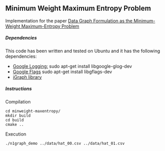 ## Minimum Weight Maximum Entropy Problem
Implementation for the paper [Data Graph Formulation as the Minimum-Weight Maximum-Entropy Problem](http://link.springer.com/chapter/10.1007%2F978-3-319-18224-7_2 "Minimum-Weight Maximum Entropy Problem")

##### Dependencies

This code has been written and tested on Ubuntu and it has the following dependencies:

- [Google Logging:](https://github.com/google/glog) sudo apt-get install libgoogle-glog-dev
- [Google Flags](https://github.com/gflags/gflags) sudo apt-get install libgflags-dev
- [iGraph library](igraph.org)

##### Instructions

Compilation

```
cd minweight-maxentropy/
mkdir build
cd build
cmake ..
```

Execution

```
./n1graph_demo ../data/hat_00.csv ../data/hat_01.csv
```